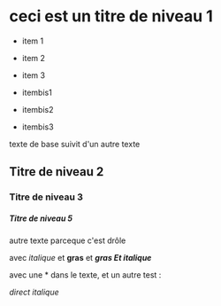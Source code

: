 # ceci est un titre de niveau 1

* item 1
* item 2
* item 3

* itembis1
* itembis2
* itembis3

texte de base 
suivit d'un autre texte
## Titre de niveau 2
### Titre de niveau 3

##### Titre de niveau 5

autre texte parceque c'est drôle

avec *italique* et **gras** et ***gras Et italique***

avec une \* dans le texte, et un autre test :

*direct italique*